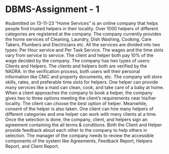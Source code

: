 # DBMS-Assignment - 1 
#submitted on 13-11-23
“Home Services” is an online company that helps people find trusted helpers in their locality.
Over 1000 helpers of different categories are registered at the company. The company currently
provides the home services of Cleaning, Laundry, Dish Washing, Cooking, Care Takers,
Plumbers and Electricians etc. All the services are divided into two types: Per Hour service and
Per Task Service. The wages and the time slots vary from service to service. The client and
helper both pay 10% of the wage decided by the company. The company has two types of
users: Clients and Helpers.
The clients and helpers both are verified by the NADRA. In the verification process, both users
will their personal information like CNIC and property documents, etc. The company will store
skills, rates, and preferable time slots for helpers. One helper can provide many services like a
maid can clean, cook, and take care of a baby at home. When a client approaches the company
to book a helper, the company gives two to three options meeting the client’s requirements near
his/her locality. The client can choose the best option of helper. Meanwhile, consent of the
helper is also taken. One client can hire many helpers of different categories and one helper can
work with many clients at a time. Once the selection is done, the company, client, and helpers
sign an agreement containing the all terms & conditions. Both the Client and Helper provide
feedback about each other to the company to help others in selection.
The manager of the company needs to review the accessible components of the system like
Agreements, Feedback Report, Helpers Report, and Client Report.
